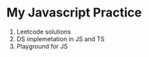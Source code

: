 # My Javascript Practice

1. Leetcode solutions
2. DS implemetation in JS and TS
3. Playground for JS
